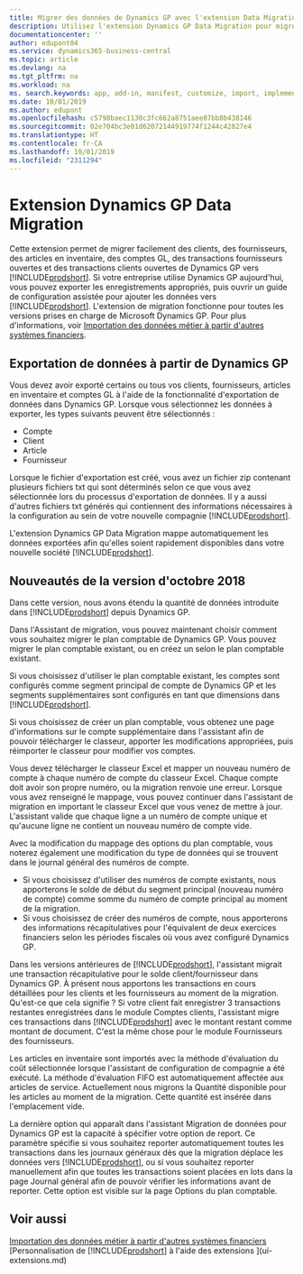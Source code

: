 ```yaml
---
title: Migrer des données de Dynamics GP avec l'extension Data Migration | Microsoft Docs
description: Utilisez l'extension Dynamics GP Data Migration pour migrer des clients, des fournisseurs, des articles en inventaire, des comptes GL, des transactions fournisseurs ouvertes et des transactions clients ouvertes de Dynamics GP vers Business Central.
documentationcenter: ''
author: edupont04
ms.service: dynamics365-business-central
ms.topic: article
ms.devlang: na
ms.tgt_pltfrm: na
ms.workload: na
ms. search.keywords: app, add-in, manifest, customize, import, implement
ms.date: 10/01/2019
ms.author: edupont
ms.openlocfilehash: c5798baec1130c3fc662a8751aee87bb8b438146
ms.sourcegitcommit: 02e704bc3e01d62072144919774f1244c42827e4
ms.translationtype: HT
ms.contentlocale: fr-CA
ms.lasthandoff: 10/01/2019
ms.locfileid: "2311294"
---
```

# <a name="the-dynamics-gp-data-migration-extension"></a>Extension Dynamics GP Data Migration 
Cette extension permet de migrer facilement des clients, des fournisseurs, des articles en inventaire, des comptes GL, des transactions fournisseurs ouvertes et des transactions clients ouvertes de Dynamics GP vers [!INCLUDE[prodshort](includes/prodshort.md)]. Si votre entreprise utilise Dynamics GP aujourd'hui, vous pouvez exporter les enregistrements appropriés, puis ouvrir un guide de configuration assistée pour ajouter les données vers [!INCLUDE[prodshort](includes/prodshort.md)]. L'extension de migration fonctionne pour toutes les versions prises en charge de Microsoft Dynamics GP. Pour plus d'informations, voir [Importation des données métier à partir d'autres systèmes financiers](across-import-data-configuration-packages.md).

## <a name="exporting-data-from-dynamics-gp"></a>Exportation de données à partir de Dynamics GP
Vous devez avoir exporté certains ou tous vos clients, fournisseurs, articles en inventaire et comptes GL à l'aide de la fonctionnalité d'exportation de données dans Dynamics GP. Lorsque vous sélectionnez les données à exporter, les types suivants peuvent être sélectionnés :

* Compte  
* Client  
* Article  
* Fournisseur  

Lorsque le fichier d'exportation est créé, vous avez un fichier zip contenant plusieurs fichiers txt qui sont déterminés selon ce que vous avez sélectionnée lors du processus d'exportation de données.  Il y a aussi d'autres fichiers txt générés qui contiennent des informations nécessaires à la configuration au sein de votre nouvelle compagnie [!INCLUDE[prodshort](includes/prodshort.md)].

L'extension Dynamics GP Data Migration mappe automatiquement les données exportées afin qu'elles soient rapidement disponibles dans votre nouvelle société [!INCLUDE[prodshort](includes/prodshort.md)].

## <a name="whats-new-in-the-october-2018-release"></a>Nouveautés de la version d'octobre 2018

Dans cette version, nous avons étendu la quantité de données introduite dans [!INCLUDE[prodshort](includes/prodshort.md)] depuis Dynamics GP.

Dans l'Assistant de migration, vous pouvez maintenant choisir comment vous souhaitez migrer le plan comptable de Dynamics GP. Vous pouvez migrer le plan comptable existant, ou en créez un selon le plan comptable existant.  

Si vous choisissez d'utiliser le plan comptable existant, les comptes sont configurés comme segment principal de compte de Dynamics GP et les segments supplémentaires sont configurés en tant que dimensions dans [!INCLUDE[prodshort](includes/prodshort.md)].  

Si vous choisissez de créer un plan comptable, vous obtenez une page d'informations sur le compte supplémentaire dans l'assistant afin de pouvoir télécharger le classeur, apporter les modifications appropriées, puis réimporter le classeur pour modifier vos comptes.  

Vous devez télécharger le classeur Excel et mapper un nouveau numéro de compte à chaque numéro de compte du classeur Excel. Chaque compte doit avoir son propre numéro, ou la migration renvoie une erreur. Lorsque vous avez renseigné le mappage, vous pouvez continuer dans l'assistant de migration en important le classeur Excel que vous venez de mettre à jour. L'assistant valide que chaque ligne a un numéro de compte unique et qu'aucune ligne ne contient un nouveau numéro de compte vide.  

Avec la modification du mappage des options du plan comptable, vous noterez également une modification du type de données qui se trouvent dans le journal général des numéros de compte.  

- Si vous choisissez d'utiliser des numéros de compte existants, nous apporterons le solde de début du segment principal (nouveau numéro de compte) comme somme du numéro de compte principal au moment de la migration.  
- Si vous choisissez de créer des numéros de compte, nous apporterons des informations récapitulatives pour l'équivalent de deux exercices financiers selon les périodes fiscales où vous avez configuré Dynamics GP.

Dans les versions antérieures de [!INCLUDE[prodshort](includes/prodshort.md)], l'assistant migrait une transaction récapitulative pour le solde client/fournisseur dans Dynamics GP. À présent nous apportons les transactions en cours détaillées pour les clients et les fournisseurs au moment de la migration. Qu'est-ce que cela signifie ? Si votre client fait enregistrer 3 transactions restantes enregistrées dans le module Comptes clients, l'assistant migre ces transactions dans [!INCLUDE[prodshort](includes/prodshort.md)] avec le montant restant comme montant de document. C'est la même chose pour le module Fournisseurs des fournisseurs.  

Les articles en inventaire sont importés avec la méthode d'évaluation du coût sélectionnée lorsque l'assistant de configuration de compagnie a été exécuté. La méthode d'évaluation FIFO est automatiquement affectée aux articles de service. Actuellement nous migrons la Quantité disponible pour les articles au moment de la migration.  Cette quantité est insérée dans l'emplacement vide.  

La dernière option qui apparaît dans l'assistant Migration de données pour Dynamics GP est la capacité à spécifier votre option de report. Ce paramètre spécifie si vous souhaitez reporter automatiquement toutes les transactions dans les journaux généraux dès que la migration déplace les données vers [!INCLUDE[prodshort](includes/prodshort.md)], ou si vous souhaitez reporter manuellement afin que toutes les transactions soient placées en lots dans la page Journal général afin de pouvoir vérifier les informations avant de reporter. Cette option est visible sur la page Options du plan comptable.


## <a name="see-also"></a>Voir aussi
[Importation des données métier à partir d'autres systèmes financiers](across-import-data-configuration-packages.md)  
[Personnalisation de [!INCLUDE[prodshort](includes/prodshort.md)] à l'aide des extensions ](ui-extensions.md)  
